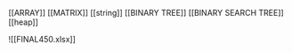 [[ARRAY]]
[[MATRIX]]
[[string]]
[[BINARY TREE]]
[[BINARY SEARCH TREE]]
[[heap]]


![[FINAL450.xlsx]]